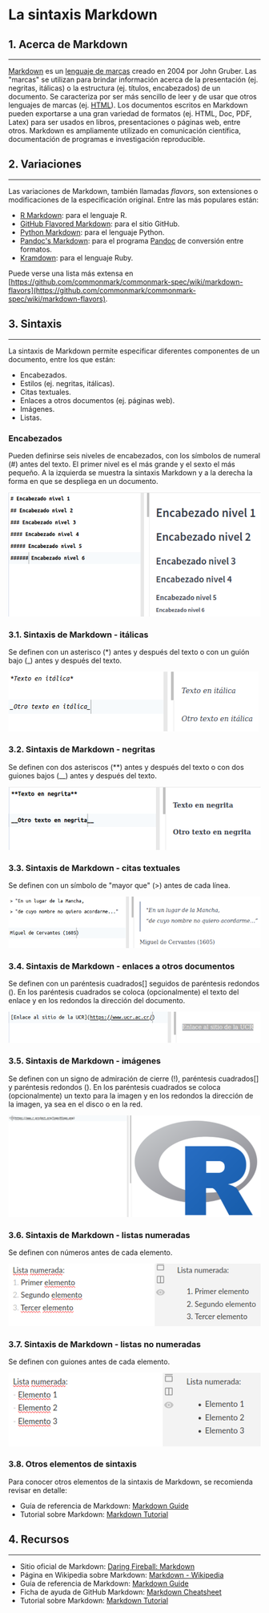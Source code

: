 # La sintaxis Markdown

## 1. Acerca de Markdown
----------------------
[Markdown](https://daringfireball.net/projects/markdown/) es un [lenguaje de marcas](https://en.wikipedia.org/wiki/Markup_language) creado en 2004 por John Gruber. Las "marcas" se utilizan para brindar información acerca de la presentación (ej. negritas, itálicas) o la estructura (ej. títulos, encabezados) de un documento. Se caracteriza por ser más sencillo de leer y de usar que otros lenguajes de marcas (ej. [HTML](https://en.wikipedia.org/wiki/HTML)). Los documentos escritos en Markdown pueden exportarse a una gran variedad de formatos (ej. HTML, Doc, PDF, Latex) para ser usados en libros, presentaciones o páginas web, entre otros. Markdown es ampliamente utilizado en comunicación científica, documentación de programas e investigación reproducible.

## 2. Variaciones
----------------------
Las variaciones de Markdown, también llamadas _flavors_, son extensiones o modificaciones de la especificación original. Entre las más populares están:

- [R Markdown](https://rmarkdown.rstudio.com/): para el lenguaje R.
- [GitHub Flavored Markdown](https://help.github.com/en/github/writing-on-github): para el sitio GitHub.
- [Python Markdown](): para el lenguaje Python.
- [Pandoc's Markdown](): para el programa [Pandoc](https://pandoc.org/) de conversión entre formatos.
- [Kramdown](https://kramdown.gettalong.org/quickref.html): para el lenguaje Ruby.

Puede verse una lista más extensa en [https://github.com/commonmark/commonmark-spec/wiki/markdown-flavors](https://github.com/commonmark/commonmark-spec/wiki/markdown-flavors).

## 3. Sintaxis
----------------------
La sintaxis de Markdown permite especificar diferentes componentes de un documento, entre los que están:

- Encabezados.
- Estilos (ej. negritas, itálicas).
- Citas textuales.
- Enlaces a otros documentos (ej. páginas web).
- Imágenes.
- Listas.

### Encabezados
Pueden definirse seis niveles de encabezados, con los símbolos de numeral (#) antes del texto. El primer nivel es el más grande y el sexto el más pequeño. A la izquierda se muestra la sintaxis Markdown y a la derecha la forma en que se despliega en un documento.

![](img/md-headings.png)

### 3.1. Sintaxis de Markdown - itálicas
Se definen con un asterisco (*) antes y después del texto o con un guión bajo (_) antes y después del texto.

![](img/md-italics.png)

### 3.2. Sintaxis de Markdown - negritas
Se definen con dos asteriscos (**) antes y después del texto o con dos guiones bajos (__) antes y después del texto.

![](img/md-bold.png)

### 3.3. Sintaxis de Markdown - citas textuales
Se definen con un símbolo de "mayor que" (>) antes de cada línea.

![](img/md-blockquotes.png)

### 3.4. Sintaxis de Markdown - enlaces a otros documentos
Se definen con un paréntesis cuadrados[] seguidos de paréntesis redondos (). En los paréntesis cuadrados se coloca (opcionalmente) el texto del enlace y en los redondos la dirección del documento.

![](img/md-links.png)

### 3.5. Sintaxis de Markdown - imágenes
Se definen con un signo de admiración de cierre (!), paréntesis cuadrados[] y paréntesis redondos (). En los paréntesis cuadrados se coloca (opcionalmente) un texto para la imagen y en los redondos la dirección de la imagen, ya sea en el disco o en la red.

![](img/md-images.png)

### 3.6. Sintaxis de Markdown - listas numeradas
Se definen con números antes de cada elemento.

![](img/md-numlist.png)

### 3.7. Sintaxis de Markdown - listas no numeradas
Se definen con guiones antes de cada elemento.

![](img/md-notnumlist.png)

### 3.8. Otros elementos de sintaxis
Para conocer otros elementos de la sintaxis de Markdown, se recomienda revisar en detalle:

- Guía de referencia de Markdown: [Markdown Guide](https://www.markdownguide.org/)
- Tutorial sobre Markdown: [Markdown Tutorial](https://www.markdowntutorial.com/)

## 4. Recursos
----------------------
- Sitio oficial de Markdown: [Daring Fireball: Markdown](https://daringfireball.net/projects/markdown/)
- Página en Wikipedia sobre Markdown: [Markdown - Wikipedia](https://en.wikipedia.org/wiki/Markdown)
- Guía de referencia de Markdown: [Markdown Guide](https://www.markdownguide.org/)
- Ficha de ayuda de GitHub Markdown: [Markdown Cheatsheet](https://github.com/adam-p/markdown-here/wiki/Markdown-Cheatsheet)
- Tutorial sobre Markdown: [Markdown Tutorial](https://www.markdowntutorial.com/)
